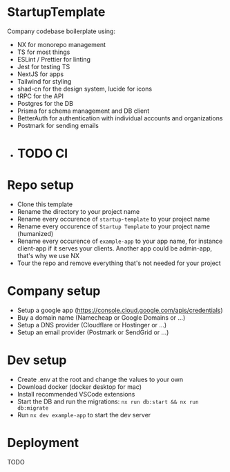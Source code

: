 # StartupTemplate

Company codebase boilerplate using:

- NX for monorepo management
- TS for most things
- ESLint / Prettier for linting
- Jest for testing TS
- NextJS for apps
- Tailwind for styling
- shad-cn for the design system, lucide for icons
- tRPC for the API
- Postgres for the DB
- Prisma for schema management and DB client
- BetterAuth for authentication with individual accounts and organizations
- Postmark for sending emails
- # TODO CI

# Repo setup

- Clone this template
- Rename the directory to your project name
- Rename every occurence of `startup-template` to your project name
- Rename every occurence of `Startup Template` to your project name (humanized)
- Rename every occurence of `example-app` to your app name, for instance client-app if it serves your clients. Another app could be admin-app, that's why we use NX
- Tour the repo and remove everything that's not needed for your project

# Company setup

- Setup a google app (https://console.cloud.google.com/apis/credentials)
- Buy a domain name (Namecheap or Google Domains or ...)
- Setup a DNS provider (Cloudflare or Hostinger or ...)
- Setup an email provider (Postmark or SendGrid or ...)

# Dev setup

- Create .env at the root and change the values to your own
- Download docker (docker desktop for mac)
- Install recommended VSCode extensions
- Start the DB and run the migrations: `nx run db:start && nx run db:migrate`
- Run `nx dev example-app` to start the dev server

# Deployment

TODO
